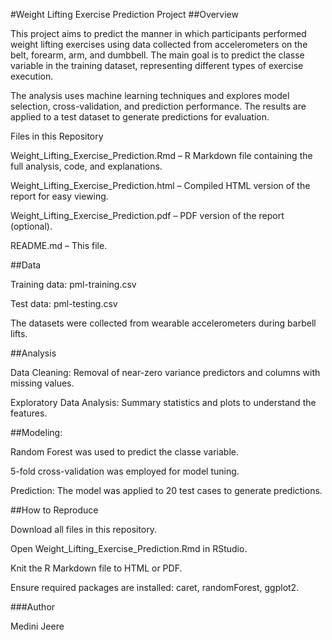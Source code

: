 #Weight Lifting Exercise Prediction Project
##Overview

This project aims to predict the manner in which participants performed weight lifting exercises using data collected from accelerometers on the belt, forearm, arm, and dumbbell. The main goal is to predict the classe variable in the training dataset, representing different types of exercise execution.

The analysis uses machine learning techniques and explores model selection, cross-validation, and prediction performance. The results are applied to a test dataset to generate predictions for evaluation.

Files in this Repository

Weight_Lifting_Exercise_Prediction.Rmd – R Markdown file containing the full analysis, code, and explanations.

Weight_Lifting_Exercise_Prediction.html – Compiled HTML version of the report for easy viewing.

Weight_Lifting_Exercise_Prediction.pdf – PDF version of the report (optional).

README.md – This file.

##Data

Training data: pml-training.csv

Test data: pml-testing.csv

The datasets were collected from wearable accelerometers during barbell lifts.

##Analysis

Data Cleaning: Removal of near-zero variance predictors and columns with missing values.

Exploratory Data Analysis: Summary statistics and plots to understand the features.

##Modeling:

Random Forest was used to predict the classe variable.

5-fold cross-validation was employed for model tuning.

Prediction: The model was applied to 20 test cases to generate predictions.

##How to Reproduce

Download all files in this repository.

Open Weight_Lifting_Exercise_Prediction.Rmd in RStudio.

Knit the R Markdown file to HTML or PDF.

Ensure required packages are installed: caret, randomForest, ggplot2.

###Author

Medini Jeere
